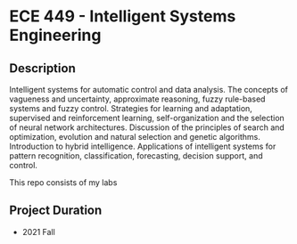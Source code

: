 # ECE 449 - Intelligent Systems Engineering

## Description
Intelligent systems for automatic control and data analysis. The concepts of vagueness and uncertainty, approximate reasoning, fuzzy rule-based systems and fuzzy control. Strategies for learning and adaptation, supervised and reinforcement learning, self-organization and the selection of neural network architectures. Discussion of the principles of search and optimization, evolution and natural selection and genetic algorithms. Introduction to hybrid intelligence. Applications of intelligent systems for pattern recognition, classification, forecasting, decision support, and control. 

This repo consists of my labs

## Project Duration
- 2021 Fall

